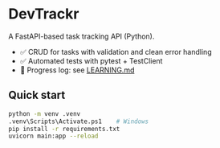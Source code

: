# DevTrackr

A FastAPI-based task tracking API (Python).

- ✅ CRUD for tasks with validation and clean error handling
- ✅ Automated tests with pytest + TestClient
- 📓 Progress log: see [LEARNING.md](./LEARNING.md)

## Quick start
```bash
python -m venv .venv
.venv\Scripts\Activate.ps1    # Windows
pip install -r requirements.txt
uvicorn main:app --reload
